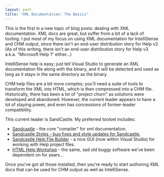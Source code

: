 ```yaml
---
layout: post
title: "XML Documentation: The Basics"
---
```

This is the first in a new topic of blog posts: dealing with XML documentation. XML docs are great, but suffer from a bit of a lack of tooling. I put most of my focus on using XML documentation for IntelliSense and CHM output, since there isn't an end-user distribution story for Help v2. (As of this writing, there isn't an end-user distribution story for Help v3 a.k.a. "Microsoft Help 1" either...)



IntelliSense help is easy; just tell Visual Studio to generate an XML documentation file along with the binary, and it will be detected and used as long as it stays in the same directory as the binary.



CHM help files are a bit more complex; you'll need a suite of tools to transform the XML into HTML, which is then compressed into a CHM file. Historically, there has been a lot of "project churn" as solutions were developed and abandoned. However, the current leader appears to have a lot of staying power, and even has concessions of former-leader compatibility.



This current leader is SandCastle. My preferred toolset includes:



- [Sandcastle](http://sandcastle.codeplex.com/) - the core "compiler" for xml documentation.
- [Sandcastle Styles - bug fixes and style updates for Sandcastle.](http://sandcastlestyles.codeplex.com/)
- [Sandcastle Help File Builder](http://shfb.codeplex.com/) - a nice GUI (now within Visual Studio) for working with Help project files.
- [HTML Help Workshop](http://msdn.microsoft.com/en-us/library/ms669985.aspx) - the same, sad old buggy software we've been dependent on for years...


Once you've got all those installed, then you're ready to start authoring XML docs that can be used for CHM output as well as IntelliSense.

